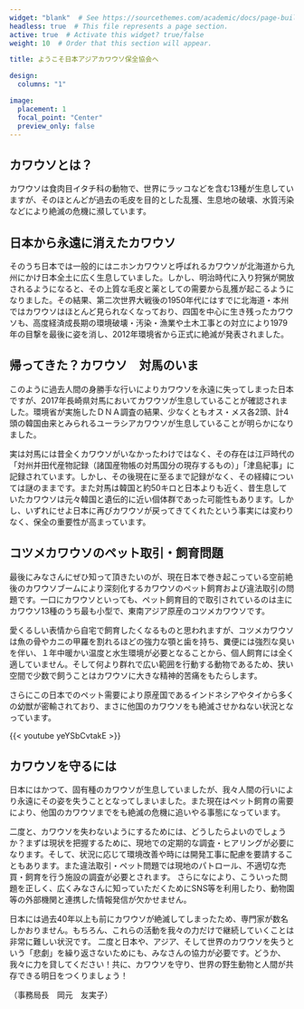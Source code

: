 ```yaml
---
widget: "blank"  # See https://sourcethemes.com/academic/docs/page-builder/
headless: true  # This file represents a page section.
active: true  # Activate this widget? true/false
weight: 10  # Order that this section will appear.

title: ようこそ日本アジアカワウソ保全協会へ

design:
  columns: "1"

image:
  placement: 1
  focal_point: "Center"
  preview_only: false
---
```


## カワウソとは？
カワウソは食肉目イタチ科の動物で、世界にラッコなどを含む13種が生息していますが、そのほとんどが過去の毛皮を目的とした乱獲、生息地の破壊、水質汚染などにより絶滅の危機に瀕しています。

## 日本から永遠に消えたカワウソ
そのうち日本では一般的にはニホンカワウソと呼ばれるカワウソが北海道から九州にかけ日本全土に広く生息していました。しかし、明治時代に入り狩猟が開放されるようになると、その上質な毛皮と薬としての需要から乱獲が起こるようになりました。その結果、第二次世界大戦後の1950年代にはすでに北海道・本州ではカワウソはほとんど見られなくなっており、四国を中心に生き残ったカワウソも、高度経済成長期の環境破壊・汚染・漁業や土木工事との対立により1979年の目撃を最後に姿を消し、2012年環境省から正式に絶滅が発表されました。

## 帰ってきた？カワウソ　対馬のいま
このように過去人間の身勝手な行いによりカワウソを永遠に失ってしまった日本ですが、2017年長崎県対馬においてカワウソが生息していることが確認されました。環境省が実施したＤＮＡ調査の結果、少なくともオス・メス各2頭、計4頭の韓国由来とみられるユーラシアカワウソが生息していることが明らかになりました。

実は対馬には昔全くカワウソがいなかったわけではなく、その存在は江戸時代の「対州并田代産物記録（諸国産物帳の対馬国分の現存するもの）」「津島紀事」に記録されています。しかし、その後現在に至るまで記録がなく、その経緯については謎のままです。また対馬は韓国と約50キロと日本よりも近く、昔生息していたカワウソは元々韓国と遺伝的に近い個体群であった可能性もあります。しかし、いずれにせよ日本に再びカワウソが戻ってきてくれたという事実には変わりなく、保全の重要性が高まっています。

## コツメカワウソのペット取引・飼育問題
最後にみなさんにぜひ知って頂きたいのが、現在日本で巻き起こっている空前絶後のカワウソブームにより深刻化するカワウソのペット飼育および違法取引の問題です。一口にカワウソといっても、ペット飼育目的で取引されているのは主にカワウソ13種のうち最も小型で、東南アジア原産のコツメカワウソです。

愛くるしい表情から自宅で飼育したくなるものと思われますが、コツメカワウソは魚の骨やカニの甲羅を割れるほどの強力な顎と歯を持ち、糞便には強烈な臭いを伴い、１年中暖かい温度と水生環境が必要となることから、個人飼育には全く適していません。そして何より群れで広い範囲を行動する動物であるため、狭い空間で少数で飼うことはカワウソに大きな精神的苦痛をもたらします。

さらにこの日本でのペット需要により原産国であるインドネシアやタイから多くの幼獣が密輸されており、まさに他国のカワウソをも絶滅させかねない状況となっています。

{{< youtube yeYSbCvtakE >}}


## カワウソを守るには
日本にはかつて、固有種のカワウソが生息していましたが、我々人間の行いにより永遠にその姿を失うこととなってしまいました。また現在はペット飼育の需要により、他国のカワウソまでをも絶滅の危機に追いやる事態になっています。

二度と、カワウソを失わないようにするためには、どうしたらよいのでしょうか？まずは現状を把握するために、現地での定期的な調査・ヒアリングが必要になります。そして、状況に応じて環境改善や時には開発工事に配慮を要請することもあります。また違法取引・ペット問題では現地のパトロール、不適切な売買・飼育を行う施設の調査が必要とされます。
さらになにより、こういった問題を正しく、広くみなさんに知っていただくためにSNS等を利用したり、動物園等の外部機関と連携した情報発信が欠かせません。

日本には過去40年以上も前にカワウソが絶滅してしまったため、専門家が数名しかおりません。もちろん、これらの活動を我々の力だけで継続していくことは非常に難しい状況です。
二度と日本や、アジア、そして世界のカワウソを失うという「悲劇」を繰り返さないためにも、みなさんの協力が必要です。どうか、我々に力を貸してください！共に、カワウソを守り、世界の野生動物と人間が共存できる明日をつくりましょう！

（事務局長　岡元　友実子）

